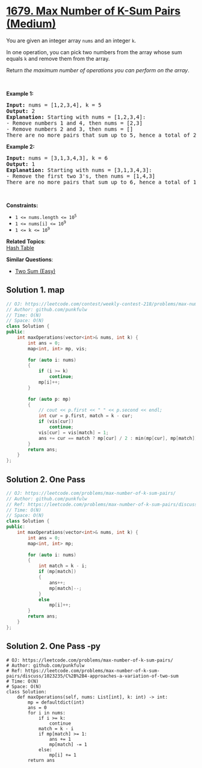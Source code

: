 # [1679. Max Number of K-Sum Pairs (Medium)](https://leetcode.com/problems/max-number-of-k-sum-pairs/)

<p>You are given an integer array <code>nums</code> and an integer <code>k</code>.</p>

<p>In one operation, you can pick two numbers from the array whose sum equals <code>k</code> and remove them from the array.</p>

<p>Return <em>the maximum number of operations you can perform on the array</em>.</p>

<p>&nbsp;</p>
<p><strong>Example 1:</strong></p>

<pre><strong>Input:</strong> nums = [1,2,3,4], k = 5
<strong>Output:</strong> 2
<strong>Explanation:</strong> Starting with nums = [1,2,3,4]:
- Remove numbers 1 and 4, then nums = [2,3]
- Remove numbers 2 and 3, then nums = []
There are no more pairs that sum up to 5, hence a total of 2 operations.</pre>

<p><strong>Example 2:</strong></p>

<pre><strong>Input:</strong> nums = [3,1,3,4,3], k = 6
<strong>Output:</strong> 1
<strong>Explanation:</strong> Starting with nums = [3,1,3,4,3]:
- Remove the first two 3's, then nums = [1,4,3]
There are no more pairs that sum up to 6, hence a total of 1 operation.</pre>

<p>&nbsp;</p>
<p><strong>Constraints:</strong></p>

<ul>
	<li><code>1 &lt;= nums.length &lt;= 10<sup>5</sup></code></li>
	<li><code>1 &lt;= nums[i] &lt;= 10<sup>9</sup></code></li>
	<li><code>1 &lt;= k &lt;= 10<sup>9</sup></code></li>
</ul>


**Related Topics**:  
[Hash Table](https://leetcode.com/tag/hash-table/)

**Similar Questions**:
* [Two Sum (Easy)](https://leetcode.com/problems/two-sum/)

## Solution 1. map

```cpp
// OJ: https://leetcode.com/contest/weekly-contest-218/problems/max-number-of-k-sum-pairs/
// Author: github.com/punkfulw
// Time: O(N)
// Space: O(N)
class Solution {
public:
    int maxOperations(vector<int>& nums, int k) {
        int ans = 0;
        map<int, int> mp, vis;
        
        for (auto i: nums)
        {
            if (i >= k)
                continue;
            mp[i]++;
        }  
        
        for (auto p: mp)
        {
            // cout << p.first << " " << p.second << endl;
            int cur = p.first, match = k - cur;
            if (vis[cur])
                continue;
            vis[cur] = vis[match] = 1;    
            ans += cur == match ? mp[cur] / 2 : min(mp[cur], mp[match]);
        }
        return ans;
    }
};
```

## Solution 2. One Pass

```cpp
// OJ: https://leetcode.com/problems/max-number-of-k-sum-pairs/
// Author: github.com/punkfulw
// Ref: https://leetcode.com/problems/max-number-of-k-sum-pairs/discuss/1023235/C%2B%2B4-approaches-a-variation-of-two-sum
// Time: O(N)
// Space: O(N)
class Solution {
public:
    int maxOperations(vector<int>& nums, int k) {
        int ans = 0;
        map<int, int> mp;
        
        for (auto i: nums)
        {
            int match = k - i;
            if (mp[match])
            {
                ans++;
                mp[match]--;
            }  
            else
                mp[i]++;
        }
        return ans;
    }
};
```

## Solution 2. One Pass -py

```python3
# OJ: https://leetcode.com/problems/max-number-of-k-sum-pairs/
# Author: github.com/punkfulw
# Ref: https://leetcode.com/problems/max-number-of-k-sum-pairs/discuss/1023235/C%2B%2B4-approaches-a-variation-of-two-sum
# Time: O(N)
# Space: O(N)
class Solution:
    def maxOperations(self, nums: List[int], k: int) -> int:
        mp = defaultdict(int)
        ans = 0
        for i in nums:
            if i >= k:
                continue
            match = k - i
            if mp[match] >= 1:
                ans += 1
                mp[match] -= 1
            else:
                mp[i] += 1
        return ans
```
